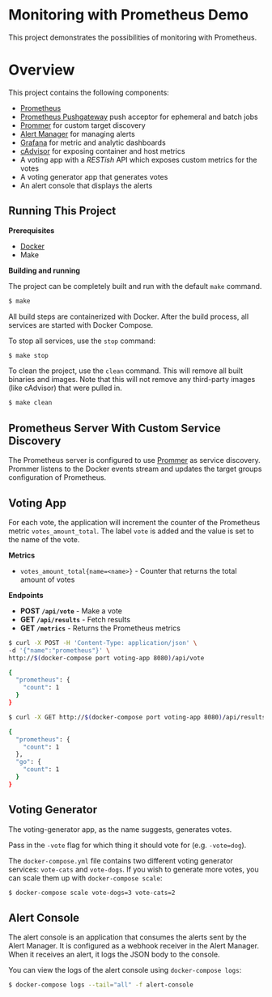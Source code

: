 # Monitoring with Prometheus Demo

This project demonstrates the possibilities of monitoring with Prometheus.

# Overview

This project contains the following components:

* [Prometheus](https://prometheus.io)
* [Prometheus Pushgateway](https://github.com/prometheus/pushgateway) push acceptor for ephemeral and batch jobs
* [Prommer](https://github.com/tomverelst/prommer) for custom target discovery
* [Alert Manager](https://github.com/prom/alertmanager) for managing alerts
* [Grafana](http://grafana.org/) for metric and analytic dashboards
* [cAdvisor](https://github.com/google/cadvisor) for exposing container and host metrics
* A voting app with a _RESTish_ API which exposes custom metrics for the votes
* A voting generator app that generates votes
* An alert console that displays the alerts

## Running This Project

**Prerequisites**

* [Docker](https://docker.com)
* Make

**Building and running**

The project can be completely built and run with the default `make` command.


```bash
$ make
```

All build steps are containerized with Docker.
After the build process,
all services are started with Docker Compose.

To stop all services, use the `stop` command:

```bash
$ make stop
```

To clean the project,
use the `clean` command.
This will remove all built binaries and images.
Note that this will not remove any third-party images (like cAdvisor) that were pulled in.

```bash
$ make clean
```

## Prometheus Server With Custom Service Discovery

The Prometheus server is configured to use [Prommer](https://github.com/tomverelst/prommer) as service discovery.
Prommer listens to the Docker events stream and updates the target groups configuration of Prometheus.


## Voting App

For each vote,
the application will increment the counter of the Prometheus metric `votes_amount_total`.
The label `vote` is added and the value is set to the name of the vote.

**Metrics**

* `votes_amount_total{name=<name>}` - Counter that returns the total amount of votes

**Endpoints**

* **POST `/api/vote`** - Make a vote
* **GET `/api/results`** - Fetch results
* **GET `/metrics`** - Returns the Prometheus metrics

```bash
$ curl -X POST -H 'Content-Type: application/json' \ 
-d '{"name":"prometheus"}' \
http://$(docker-compose port voting-app 8080)/api/vote

{
  "prometheus": {
    "count": 1
  }
}

$ curl -X GET http://$(docker-compose port voting-app 8080)/api/results

{
  "prometheus": {
    "count": 1
  },
  "go": {
    "count": 1
  }
}

```

## Voting Generator

The voting-generator app,
as the name suggests,
generates votes.

Pass in the `-vote` flag for which thing it should vote for (e.g. `-vote=dog`).

The `docker-compose.yml` file contains two different voting generator services:
`vote-cats` and `vote-dogs`.
If you wish to generate more votes,
you can scale them up with `docker-compose scale`:

```bash
$ docker-compose scale vote-dogs=3 vote-cats=2
```

## Alert Console

The alert console is an application that consumes the alerts sent by the Alert Manager.
It is configured as a webhook receiver in the Alert Manager.
When it receives an alert,
it logs the JSON body to the console.

You can view the logs of the alert console using `docker-compose logs`:

```bash
$ docker-compose logs --tail="all" -f alert-console
```
